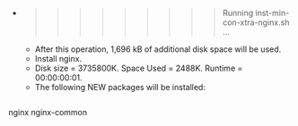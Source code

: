 * >>>>>>>>> Running inst-min-con-xtra-nginx.sh ...
  * After this operation, 1,696 kB of additional disk space will be used.
  * Install nginx.
  * Disk size = 3735800K. Space Used = 2488K. Runtime = 00:00:00:01.
  * The following NEW packages will be installed:
  ```bash
nginx nginx-common
  ```
